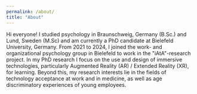 ```yaml
---
permalink: /about/
title: "About"
---
```


Hi everyone! I studied psychology in Braunschweig, Germany (B.Sc.) and Lund, Sweden (M.Sc) and am currently a PhD candidate at Bielefeld University, Germany. From 2021 to 2024, I joined the work- and organizational psychology group in Bielefeld to work in the "iAtA"-research project. In my PhD research I focus on the use and design of immersive technologies, particularly Augmented Reality (AR) / Extended Reality (XR), for learning. Beyond this, my research interests lie in the fields of technology acceptance at work and in medicine, as well as age discriminatory experiences of young employees.
